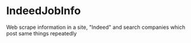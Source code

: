 # IndeedJobInfo
Web scrape information in a site, "Indeed" and search companies which post same things repeatedly
